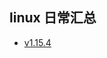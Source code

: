 ## linux 日常汇总

- [v1.15.4](https://github.com/xiliangMa/xiliangMa.github.io/blob/master/kubernetes/install/1.15.4/centos/v1.15.4.md)
